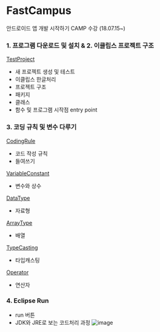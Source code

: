 # FastCampus
안드로이드 앱 개발 시작하기 CAMP 수강 (18.07.15~)

### 1. 프로그램 다운로드 및 설치 & 2. 이클립스 프로젝트 구조
<a href="https://github.com/HyeranShin/FastCampus/tree/master/TestProject/src/com/hyeran/testproject">TestProject</a>
- 새 프로젝트 생성 및 테스트
- 이클립스 한글처리
- 프로젝트 구조
- 패키지
- 클래스
- 함수 및 프로그램 시작점 entry point

### 3. 코딩 규칙 및 변수 다루기
<a href="https://github.com/HyeranShin/FastCampus/tree/master/CodingRule/src/com/hyeran/codingrule">CodingRule</a>
- 코드 작성 규칙
- 들여쓰기

<a href="https://github.com/HyeranShin/FastCampus/tree/master/VariableConstant/src/com/hyeran/variableconstant">VariableConstant</a>
- 변수와 상수

<a href="https://github.com/HyeranShin/FastCampus/tree/master/DataType/src/com/hyeran/datatype">DataType</a>
- 자료형

<a href="https://github.com/HyeranShin/FastCampus/tree/master/ArrayType/src/com/hyeran/arraytype">ArrayType</a>
- 배열

<a href="https://github.com/HyeranShin/FastCampus/tree/master/TypeCasting/src/com/hyeran/typecasting">TypeCasting</a>
- 타입캐스팅

<a href="https://github.com/HyeranShin/FastCampus/tree/master/Operator/src/com/hyeran/operator">Operator</a>
- 연산자

### 4. Eclipse Run
- run 버튼
- JDK와 JRE로 보는 코드처리 과정
![image](https://user-images.githubusercontent.com/38368820/42943691-710977a4-8b9e-11e8-821c-e15679b181b0.png)
